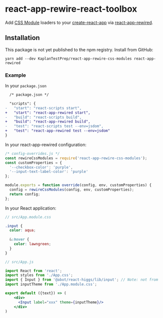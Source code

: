 # react-app-rewire-react-toolbox

Add [CSS Module](https://github.com/css-modules/css-modules) loaders to your [create-react-app](https://github.com/facebookincubator/create-react-app) via [react-app-rewired](https://github.com/timarney/react-app-rewired).

## Installation

This package is not yet published to the npm registry. Install from GitHub:

```
yarn add --dev KaplanTestPrep/react-app-rewire-css-modules react-app-rewired
```

### Example

In your `package.json`
```diff
  /* package.json */

  "scripts": {
-   "start": "react-scripts start",
+   "start": "react-app-rewired start",
-   "build": "react-scripts build",
+   "build": "react-app-rewired build",
-   "test": "react-scripts test --env=jsdom",
+   "test": "react-app-rewired test --env=jsdom"
}
```

In your react-app-rewired configuration:

```javascript
/* config-overrides.js */
const rewireCssModules = require('react-app-rewire-css-modules');
const customProperties = {
  '--checkbox-color': 'purple',
  '--input-text-label-color': 'purple'
};

module.exports = function override(config, env, customProperties) {
  config = rewireCssModules(config, env, customProperties);
  return config;
};
```

In your React application:

```scss
// src/App.module.css

.input {
  color: aqua;
  
  &:hover {
    color: lawngreen;
  }
}
```

```jsx harmony
// src/App.js

import React from 'react';
import styles from './App.css';
import { Input } from '@abot/react-higgs/lib/input'; // Note: not from @abot/react-higgs/lib/input/Input
import inputTheme from './App.module.css';

export default ({text}) => (
    <div>
      <Input label="xxx" theme={inputTheme}/>
    </div>
)
```
